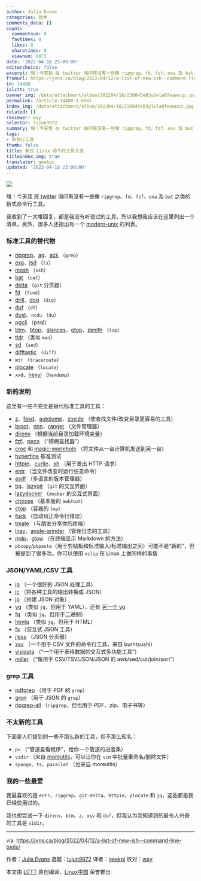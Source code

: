 ```yaml
---
author: Julia Evans
categories: 技术
comments_data: []
count:
  commentnum: 0
  favtimes: 0
  likes: 0
  sharetimes: 0
  viewnum: 6873
date: '2022-04-18 23:09:00'
editorchoice: false
excerpt: 嗨！今天我 在 twitter 询问有没有一些像 ripgrep、fd、fzf、exa 及 bat 之类的新式命令行工具。
fromurl: https://jvns.ca/blog/2022/04/12/a-list-of-new-ish--command-line-tools/
id: 14488
islctt: true
banner_img: /data/attachment/album/202204/18/230845e83y1wla8feawucp.jpg
permalink: /article-14488-1.html
index_img: /data/attachment/album/202204/18/230845e83y1wla8feawucp.jpg.thumb.jpg
related: []
reviewer: wxy
selector: lujun9972
summary: 嗨！今天我 在 twitter 询问有没有一些像 ripgrep、fd、fzf、exa 及 bat 之类的新式命令行工具。
tags:
- 命令行工具
thumb: false
title: 新式 Linux 命令行工具大全
titleindex_img: true
translator: geekpi
updated: '2022-04-18 23:09:00'
---
```


![](/data/attachment/album/202204/18/230845e83y1wla8feawucp.jpg)


嗨！今天我 [在 twitter](https://twitter.com/b0rk/status/1513903221466664962) 询问有没有一些像 `ripgrep`、`fd`、`fzf`、`exa` 及 `bat` 之类的新式命令行工具。


我收到了一大堆回复，都是我没有听说过的工具，所以我想我应该在这里列出一个清单。另外，很多人还指出有一个 [modern-unix](https://github.com/ibraheemdev/modern-unix) 的列表。


### 标准工具的替代物


* [ripgrep](https://github.com/BurntSushi/ripgrep/)、[ag](https://github.com/ggreer/the_silver_searcher)、[ack](https://github.com/beyondgrep/ack3) （`grep`）
* [exa](https://github.com/ogham/exa)、[lsd](https://github.com/Peltoche/lsd) （`ls`）
* [mosh](https://mosh.org/) （`ssh`）
* [bat](https://github.com/sharkdp/bat) （`cat`）
* [delta](https://github.com/dandavison/delta) （`git` 分页器）
* [fd](https://github.com/sharkdp/fd) （`find`）
* [drill](https://www.nlnetlabs.nl/projects/ldns/about/)、[dog](https://github.com/ogham/dog) （`dig`）
* [duf](https://github.com/muesli/duf) （`df`）
* [dust](https://github.com/bootandy/dust)、`ncdu` （`du`）
* [pgcli](https://www.pgcli.com/) （psql）
* [btm](https://github.com/ClementTsang/bottom)、[btop](https://github.com/aristocratos/btop)、[glances](https://github.com/nicolargo/glances)、[gtop](https://github.com/aksakalli/gtop)、[zenith](https://github.com/bvaisvil/zenith) （`top`）
* [tldr](https://tldr.sh/) （类似 `man`）
* [sd](https://github.com/chmln/sd) （`sed`）
* [difftastic](https://github.com/Wilfred/difftastic) （`diff`）
* `mtr` （`traceroute`）
* [plocate](https://plocate.sesse.net/) （`locate`）
* `xxd`、[hexyl](https://github.com/sharkdp/hexyl) （`hexdump`）


### 新的发明


这里有一些不完全是替代标准工具的工具：


* [z](https://github.com/rupa/z)、[fasd](https://github.com/clvv/fasd)、[autojump](https://github.com/wting/autojump)、[zoxide](https://github.com/ajeetdsouza/zoxide) （使查找文件/改变目录更容易的工具）
* [broot](https://github.com/Canop/broot)、[nnn](https://github.com/jarun/nnn)、[ranger](https://github.com/ranger/ranger) （文件管理器）
* [direnv](https://github.com/direnv/direnv) （根据当前目录加载环境变量）
* [fzf](https://github.com/junegunn/fzf)、[peco](https://github.com/peco/peco) （“模糊查找器”）
* [croc](https://github.com/schollz/croc) 和 [magic-wormhole](https://github.com/magic-wormhole/magic-wormhole) （将文件从一台计算机发送到另一台）
* [hyperfine](https://github.com/sharkdp/hyperfine) 基准测试
* [httpie](https://httpie.io/)、[curlie](https://github.com/rs/curlie)、[xh](https://github.com/ducaale/xh) （用于发出 HTTP 请求）
* [entr](https://github.com/eradman/entr) （当文件改变时运行任意命令）
* [asdf](https://github.com/asdf-vm/asdf) （多语言的版本管理器）
* [tig](https://github.com/jonas/tig)、[lazygit](https://github.com/jesseduffield/lazygit) （`git` 的交互界面）
* [lazydocker](https://github.com/jesseduffield/lazydocker) （`docker` 的交互式界面）
* [choose](https://github.com/theryangeary/choose) （基本版的 `awk`/`cut`）
* [ctop](https://github.com/bcicen/ctop) （容器的 `top`）
* [fuck](https://github.com/nvbn/thefuck) （自动纠正命令行错误）
* [tmate](https://tmate.io/) （与朋友分享你的终端）
* [lnav](https://github.com/tstack/lnav)、[angle-grinder](https://github.com/rcoh/angle-grinder) （管理日志的工具）
* [mdp](https://github.com/visit1985/mdp)、[glow](https://github.com/charmbracelet/glow) （在终端显示 Markdown 的方法）
* `pbcopy`/`pbpaste`（用于剪贴板和标准输入/标准输出之间）可能不是“新的”，但被提到了很多次。你可以使用 `xclip` 在 Linux 上做同样的事情


### JSON/YAML/CSV 工具


* [jq](https://stedolan.github.io/jq/) （一个很好的 JSON 处理工具）
* [jc](https://github.com/kellyjonbrazil/jc) （将各种工具的输出转换成 JSON）
* [jo](https://github.com/jpmens/jo) （创建 JSON 对象）
* [yq](https://github.com/mikefarah/yq) （类似 `jq`，但用于 YAML），还有 [另一个 yq](https://github.com/kislyuk/yq)
* [fq](https://github.com/wader/fq) （类似 `jq`，但用于二进制）
* [htmlq](https://github.com/mgdm/htmlq) （类似 `jq`，但用于 HTML）
* [fx](https://github.com/antonmedv/fx) （交互式 JSON 工具）
* [jless](https://github.com/PaulJuliusMartinez/jless) （JSON 分页器）
* [xsv](https://github.com/BurntSushi/xsv) （一个用于 CSV 文件的命令行工具，来自 burntsushi）
* [visidata](https://www.visidata.org/) （“一个用于表格数据的交互式多功能工具”）
* [miller](https://github.com/johnkerl/miller) （“像用于 CSV/TSV/JSON/JSON 的 awk/sed/cut/join/sort”）


### grep 工具


* [pdfgrep](https://pdfgrep.org/) （用于 PDF 的 `grep`）
* [gron](https://github.com/tomnomnom/gron) （用于 JSON 的 `grep`）
* [ripgrep-all](https://github.com/phiresky/ripgrep-all) （`ripgrep`，但也用于 PDF、zip、电子书等）


### 不太新的工具


下面是人们提到的一些不那么新的工具，但不那么知名：


* `pv` （“管道查看程序”，给你一个管道的进度条）
* `vidir` （来自 [moreutils](https://joeyh.name/code/moreutils)，可以让你在 `vim` 中批量重命名/删除文件）
* `sponge`、`ts`、`parallel` （也来自 moreutils）


### 我的一些最爱


我最喜欢的是 `entr`、`ripgrep`、`git-delta`、`httpie`、`plocate` 和 `jq`，这些都是我已经使用过的。


我也想尝试一下 `direnv`、`btm`、`z`、`xsv` 和 `duf`，但我认为我知道到的最令人兴奋的工具是 `vidir`。




---


via: <https://jvns.ca/blog/2022/04/12/a-list-of-new-ish--command-line-tools/>


作者：[Julia Evans](https://jvns.ca/) 选题：[lujun9972](https://github.com/lujun9972) 译者：[geekpi](https://github.com/geekpi) 校对：[wxy](https://github.com/wxy)


本文由 [LCTT](https://github.com/LCTT/TranslateProject) 原创编译，[Linux中国](https://linux.cn/) 荣誉推出